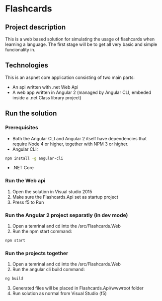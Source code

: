 # Flashcards

## Project description
This is a web based solution for simulating the usage of flashcards when learning a language. 
The first stage will be to get all very basic and simple funcionality in.

## Technologies
This is an aspnet core application consisting of two main parts:
* An api written with .net Web Api
* A web app written in Angular 2 (managed by Angular CLI, embeded inside a .net Class library project)

## Run the solution

### Prerequisites
* Both the Angular CLI and Angular 2 itself have dependencies that require Node 4 or higher, together
with NPM 3 or higher.
* Angular CLI:
```bash
npm install -g angular-cli
```
* .NET Core

### Run the Web api
1. Open the solution in Visual studio 2015
2. Make sure the Flashcards.Api set as startup project
3. Press f5 to Run

### Run the Angular 2 project separatly (in dev mode)
1. Open a temrinal and cd into the /src/Flashcards.Web
2. Run the npm start command:
```bash
npm start
```

### Run the projects together
1. Open a temrinal and cd into the /src/Flashcards.Web
2. Run the angular cli build command:
```bash
ng build
```
3. Generated files will be placed in Flashcards.Api/wwwroot folder
4. Run solution as normal from Visual Studio (f5)
